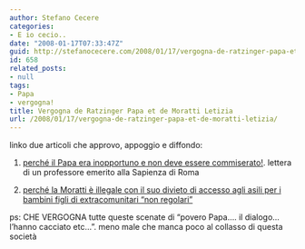 ```yaml
---
author: Stefano Cecere
categories:
- E io cecio..
date: "2008-01-17T07:33:47Z"
guid: http://stefanocecere.com/2008/01/17/vergogna-de-ratzinger-papa-et-de-moratti-letizia/
id: 658
related_posts:
- null
tags:
- Papa
- vergogna!
title: Vergogna de Ratzinger Papa et de Moratti Letizia
url: /2008/01/17/vergogna-de-ratzinger-papa-et-de-moratti-letizia/
---
```


linko due articoli che approvo, appoggio e diffondo:

1) [perché il Papa era inopportuno e non deve essere commiserato!](http://dirittiumanimilano.splinder.com/post/15534563). lettera di un professore emerito alla Sapienza di Roma
  
2) [perché la Moratti è illegale con il suo divieto di accesso agli asili per i bambini figli di extracomunitari &#8220;non regolari&#8221;](http://dirittiumanimilano.splinder.com/post/15534785)

ps: CHE VERGOGNA tutte queste scenate di &#8220;povero Papa&#8230;. il dialogo&#8230; l&#8217;hanno cacciato etc&#8230;&#8221;. meno male che manca poco al collasso di questa società